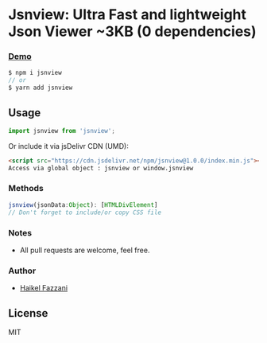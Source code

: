 # Jsnview: Ultra Fast and lightweight Json Viewer ~3KB (0 dependencies)

### [Demo](https://json-v.netlify.app/public/)

```js
$ npm i jsnview
// or
$ yarn add jsnview
```

## Usage
```js
import jsnview from 'jsnview';
```

Or include it via jsDelivr CDN (UMD):
```html
<script src="https://cdn.jsdelivr.net/npm/jsnview@1.0.0/index.min.js"></script>
Access via global object : jsnview or window.jsnview
```

### Methods
```js
jsnview(jsonData:Object): [HTMLDivElement]
// Don't forget to include/or copy CSS file
```

### Notes
- All pull requests are welcome, feel free.

### Author
- [Haikel Fazzani](https://github.com/haikelfazzani)

## License
MIT